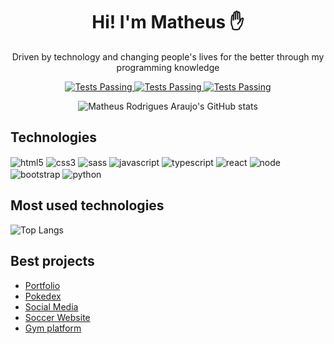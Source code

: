 <h1 align="center" >Hi! I'm Matheus ✋</h1>

<p align="center" >Driven by technology and changing people's lives for the better through my programming knowledge</p>

<div align="center" >
    <a href="https://matheus-dev-zeta.vercel.app/">
      <img alt="Tests Passing" src="https://img.shields.io/badge/MatheusDev-000000%7D?style=for-the-badge&logo=&logoColor=white" />
    </a>
    <a href="https://www.linkedin.com/in/matheus-rodrigues-araujo">
      <img alt="Tests Passing" src="https://img.shields.io/badge/LinkedIn-0077B5?style=for-the-badge&logo=linkedin&logoColor=white" />
    </a>
    <a href="#">
      <img alt="Tests Passing" src="https://img.shields.io/badge/Instagram-E4405F?style=for-the-badge&logo=instagram&logoColor=white" />
    </a>

![Matheus Rodrigues Araujo's GitHub stats](https://github-readme-stats.vercel.app/api?username=Matheus-Rodrigues-Araujo&show_icons=true&theme=merko)
</div>

## Technologies
<div style="display: inline-block; margin-inline:auto">
    <img align="center" alt="html5" src="https://img.shields.io/badge/HTML5-E34F26?style=for-the-badge&logo=html5&logoColor=white"  />
    <img align="center" alt="css3" src="https://img.shields.io/badge/CSS3-1572B6?style=for-the-badge&logo=css3&logoColor=white"  />
    <img align="center" alt="sass" src="https://img.shields.io/badge/Sass-CC6699?style=for-the-badge&logo=sass&logoColor=white"  />
    <img align="center" alt="javascript" src="https://img.shields.io/badge/JavaScript-F7DF1E?style=for-the-badge&logo=javascript&logoColor=black"  />
    <img align="center" alt="typescript" src="https://img.shields.io/badge/TypeScript-007ACC?style=for-the-badge&logo=typescript&logoColor=white"  />
    <img align="center" alt="react" src="https://img.shields.io/badge/React-20232A?style=for-the-badge&logo=react&logoColor=61DAFB"  />
    <img align="center" alt="node" src="https://img.shields.io/badge/Node.js-43853D?style=for-the-badge&logo=node.js&logoColor=white"/>
    <img align="center" alt="bootstrap" src="https://img.shields.io/badge/Bootstrap-563D7C?style=for-the-badge&logo=bootstrap&logoColor=white"  />
    <img align="center" alt="python" src="https://img.shields.io/badge/Python-3776AB?style=for-the-badge&logo=python&logoColor=white"  />
</div>

## Most used technologies
![Top Langs](https://github-readme-stats.vercel.app/api/top-langs/?username=Matheus-Rodrigues-Araujo&size_weight=0.5&count_weight=0.5)

## Best projects
- [Portfolio](https://github.com/Matheus-Rodrigues-Araujo/portfolio)<br>
- [Pokedex](https://github.com/Matheus-Rodrigues-Araujo/pokedex/tree/master)<br>
- [Social Media](https://github.com/Matheus-Rodrigues-Araujo/SocialMedia/tree/beta_v4)<br/>
- [Soccer Website](https://github.com/Matheus-Rodrigues-Araujo/soccer-website)<br/>
- [Gym platform](https://github.com/Matheus-Rodrigues-Araujo/Training-Gym)<br> 


